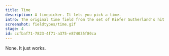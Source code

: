 ```yaml
---
title: Time
description: A timepicker. It lets you pick a time.
intro: The original time field from the set of Kiefer Sutherland's hit drama "24". It's a simple timepicker that operates in 24-hour mode and supports keyboard `up` and `down` controls.
screenshot: fieldtypes/time.gif
stage: 4
id: ccfbaf71-7823-4f71-a375-e874035f80ca
---
```



None. It just works.

